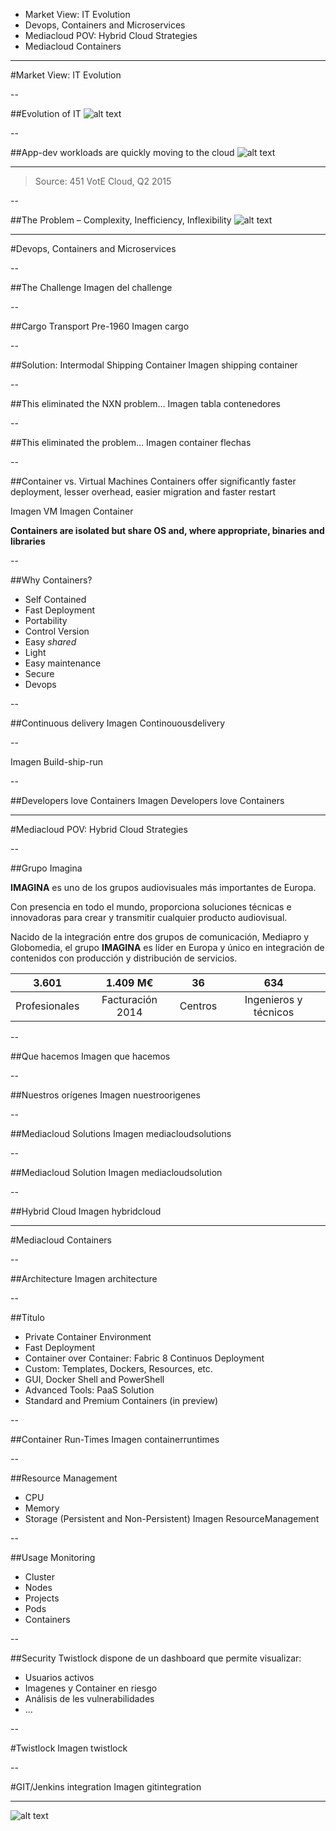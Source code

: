 * Market View: IT Evolution
* Devops, Containers and Microservices
* Mediacloud POV: Hybrid Cloud Strategies
* Mediacloud Containers

---

<!-- .slide: data-background="#8dc63f" -->
#Market View: IT Evolution

--

##Evolution of IT
![alt text](images/thechallenge.png "The Challenge")

--

##App-dev workloads are quickly moving to the cloud
![alt text](images/current-future.png "Current Future")

***

> Source: 451 VotE Cloud, Q2 2015

--

##The Problem – Complexity, Inefficiency, Inflexibility
![alt text](images/theproblem.png "The Problem")

---

<!-- .slide: data-background="#8dc63f" -->
#Devops, Containers and Microservices

--

##The Challenge
Imagen del challenge

--

##Cargo Transport Pre-1960
Imagen cargo

--

##Solution: Intermodal Shipping Container
Imagen shipping container

--

##This eliminated the NXN problem…
Imagen tabla contenedores

--

##This eliminated the problem…
Imagen container flechas

--

##Container vs. Virtual Machines
Containers offer significantly faster deployment, lesser overhead, easier migration and faster restart 

Imagen VM Imagen Container

**Containers are isolated but share OS and, where appropriate, binaries and libraries**

--

##Why Containers?
* Self Contained
* Fast Deployment
* Portability
* Control Version
* Easy *shared*
* Light
* Easy maintenance
* Secure
* Devops

--

##Continuous delivery
Imagen Continouousdelivery

--

Imagen Build-ship-run

--

##Developers love Containers
Imagen Developers love Containers

---

<!-- .slide: data-background="#8dc63f" -->
#Mediacloud POV: Hybrid Cloud Strategies

--

##Grupo Imagina
<!-- .slide: data-background-image="images/IMG_17982.jpg" data-background-size="cover" -->
**IMAGINA** es uno de los grupos audiovisuales más importantes de Europa. 

Con presencia en todo el mundo, proporciona soluciones técnicas e innovadoras para crear y transmitir cualquier producto audiovisual.

Nacido de la integración entre dos grupos de comunicación, Mediapro y Globomedia, el grupo **IMAGINA** es líder en Europa y único en integración de contenidos con producción y distribución de servicios.

**3.601** | **1.409 M€** | **36** | **634**
:---: | :---: | :---: | :---:
Profesionales | Facturación 2014 | Centros | Ingenieros y técnicos

--

##Que hacemos
Imagen que hacemos

--

##Nuestros orígenes
Imagen nuestroorigenes

--

##Mediacloud Solutions
Imagen mediacloudsolutions

--

##Mediacloud Solution
Imagen mediacloudsolution

--

##Hybrid Cloud
Imagen hybridcloud

---

<!-- .slide: data-background="#8dc63f" -->
#Mediacloud Containers

--

##Architecture
Imagen architecture

--

##Título
* Private Container Environment
* Fast Deployment
* Container over Container: Fabric 8 Continuos Deployment
* Custom: Templates, Dockers, Resources, etc.
* GUI, Docker Shell and PowerShell
* Advanced Tools: PaaS Solution
* Standard and Premium Containers (in preview)

--

##Container Run-Times
Imagen containerruntimes

--

##Resource Management
* CPU
* Memory
* Storage (Persistent and Non-Persistent)
Imagen ResourceManagement

--

##Usage Monitoring
* Cluster
* Nodes
* Projects
* Pods
* Containers

--

##Security
Twistlock dispone de un dashboard que permite visualizar:

* Usuarios activos
* Imagenes y Container en riesgo
* Análisis de les vulnerabilidades
* ...

--

#Twistlock
Imagen twistlock

--

#GIT/Jenkins integration
Imagen gitintegration

---

<!-- .slide: data-background-image="http://presentacion.apps.demolab.es/mediacloudfondo.png" data-background-size="100%" -->
![alt text](images/qrcode.png "QRCODE")
